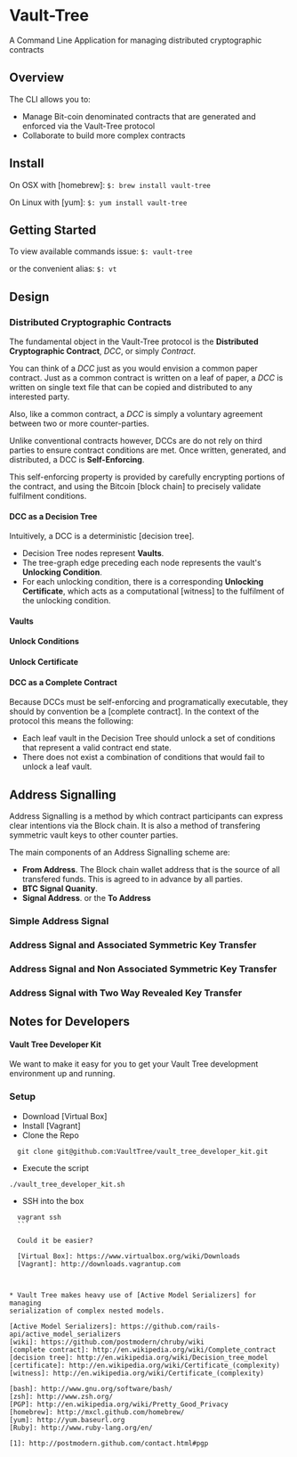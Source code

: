 # Vault-Tree
A Command Line Application for managing distributed cryptographic contracts


## Overview
The CLI allows you to:
* Manage Bit-coin denominated contracts that are generated and enforced via the Vault-Tree protocol
* Collaborate to build more complex contracts

## Install

On OSX with [homebrew]:
  `$: brew install vault-tree`

On Linux with [yum]:
  `$: yum install vault-tree`

## Getting Started

To view available commands issue:
  `$: vault-tree`

or the convenient alias:
  `$: vt`

## Design

### Distributed Cryptographic Contracts
The fundamental object in the Vault-Tree protocol is the **Distributed Cryptographic Contract**, _DCC_, or simply _Contract_.

You can think of a _DCC_ just as you would envision a common paper contract.
Just as a common contract is written on a leaf of paper, a _DCC_ is written on
single text file that can be copied and distributed to any interested party. 

Also, like a common contract, a _DCC_ is simply a voluntary agreement between two
or more counter-parties.

Unlike conventional contracts however, DCCs are do not rely on third parties to
ensure contract conditions are met. Once written, generated, and distributed, a DCC is **Self-Enforcing**.

This self-enforcing property is provided by carefully encrypting portions of
the contract, and using the Bitcoin [block chain] to precisely validate
fulfilment conditions.

#### DCC as a Decision Tree

Intuitively, a DCC is a deterministic [decision tree].
* Decision Tree nodes represent **Vaults**. 
* The tree-graph edge preceding each node represents the vault's **Unlocking Condition**.
* For each unlocking condition, there is a corresponding **Unlocking Certificate**,
  which acts as a computational [witness] to the fulfilment of the unlocking
  condition.


#### Vaults

#### Unlock Conditions

#### Unlock Certificate

#### DCC as a Complete Contract

Because DCCs must be self-enforcing and programatically executable, they should by convention be a [complete contract].
In the context of the protocol this means the following:

* Each leaf vault in the Decision Tree should unlock a set of conditions that
  represent a valid contract end state.
* There does not exist a combination of conditions that would fail to unlock a
  leaf vault.


## Address Signalling
Address Signalling is a method by which contract participants can express clear
intentions via the Block chain. It is also a method of transfering symmetric
vault keys to other counter parties.

The main components of an Address Signalling scheme are: 
*  **From Address**. The Block chain wallet address that is the source of all
   transfered funds. This is agreed to in advance by all parties.
*  **BTC Signal Quanity**. 
*  **Signal Address**. or the **To Address**

### Simple Address Signal

### Address Signal and Associated Symmetric Key Transfer

### Address Signal and Non Associated Symmetric Key Transfer

### Address Signal with Two Way Revealed Key Transfer


## Notes for Developers

#### Vault Tree Developer Kit

We want to make it easy for you to get your Vault Tree development environment
up and running.

### Setup

* Download [Virtual Box]
* Install [Vagrant]
* Clone the Repo
```
  git clone git@github.com:VaultTree/vault_tree_developer_kit.git
  ```
  * Execute the script
  ```
  ./vault_tree_developer_kit.sh
  ```
  * SSH into the box
  ```
    vagrant ssh
    ```

    Could it be easier?

    [Virtual Box]: https://www.virtualbox.org/wiki/Downloads 
    [Vagrant]: http://downloads.vagrantup.com 



* Vault Tree makes heavy use of [Active Model Serializers] for managing
  serialization of complex nested models.

[Active Model Serializers]: https://github.com/rails-api/active_model_serializers
[wiki]: https://github.com/postmodern/chruby/wiki
[complete contract]: http://en.wikipedia.org/wiki/Complete_contract
[decision tree]: http://en.wikipedia.org/wiki/Decision_tree_model
[certificate]: http://en.wikipedia.org/wiki/Certificate_(complexity) 
[witness]: http://en.wikipedia.org/wiki/Certificate_(complexity) 

[bash]: http://www.gnu.org/software/bash/
[zsh]: http://www.zsh.org/
[PGP]: http://en.wikipedia.org/wiki/Pretty_Good_Privacy
[homebrew]: http://mxcl.github.com/homebrew/
[yum]: http://yum.baseurl.org
[Ruby]: http://www.ruby-lang.org/en/

[1]: http://postmodern.github.com/contact.html#pgp
